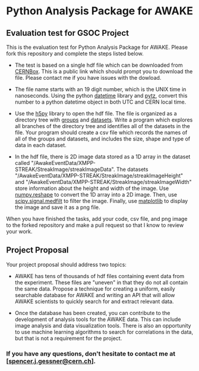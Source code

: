 # Python Analysis Package for AWAKE

## Evaluation test for GSOC Project

This is the evaluation test for Python Analysis Package for AWAKE. Please fork this repository and complete the steps listed below.

* The test is based on a single hdf file which can be downloaded from [CERNBox](https://cernbox.cern.ch/index.php/s/wk7SN1qt2O7jbrl). This is a public link which should prompt you to download the file. Please contact me if you have issues with the dowload.

* The file name starts with an 19 digit number, which is the UNIX time in nanoseconds. Using the python [datetime](https://docs.python.org/3/library/datetime.html) library and [pytz](http://pytz.sourceforge.net/), convert this number to a python datetime object in both UTC and CERN local time.

* Use the [h5py](http://docs.h5py.org/en/stable/) library to open the hdf file. The file is organized as a directory tree with [groups](http://docs.h5py.org/en/stable/high/group.html) and [datasets](http://docs.h5py.org/en/stable/high/dataset.html). Write a program which explores all branches of the directory tree and identifies all of the datasets in the file. Your program should create a csv file which records the names of all of the groups and datasets, and includes the size, shape and type of  data in each dataset.

* In the hdf file, there is 2D image data stored as a 1D array in the dataset called "/AwakeEventData/XMPP-STREAK/StreakImage/streakImageData". The datasets "/AwakeEventData/XMPP-STREAK/StreakImage/streakImageHeight" and "/AwakeEventData/XMPP-STREAK/StreakImage/streakImageWidth" store information about the height and width of the image. Use [numpy.reshape](https://docs.scipy.org/doc/numpy/reference/generated/numpy.reshape.html) to convert the 1D array into a 2D image. Then, use [scipy.signal.medfilt](https://docs.scipy.org/doc/scipy-0.14.0/reference/generated/scipy.signal.medfilt.html) to filter the image. Finally, use [matplotlib](https://matplotlib.org/) to display the image and save it as a png file.

When you have finished the tasks, add your code, csv file, and png image to the forked repository and make a pull request so that I know to review your work.

## Project Proposal

Your project proposal should address two topics:

- AWAKE has tens of thousands of hdf files containing event data from the experiment. These files are "uneven" in that they do not all contain the same data. Propose a technique for creating a uniform, easily searchable database for AWAKE and writing an API that will allow AWAKE scientists to quickly search for and extract relevant data.

- Once the database has been created, you can contribute to the development of analysis tools for the AWAKE data. This can include image analysis and data visualization tools. There is also an opportunity to use machine learning algorithms to search for correlations in the data, but that is not a requirement for the project.

### If you have any questions, don't hesitate to contact me at [spencer.j.gessner@cern.ch].
